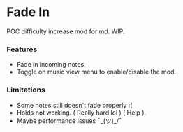 ﻿# Fade In
POC difficulty increase mod for md.
WIP.

### Features
* Fade in incoming notes.
* Toggle on music view menu to enable/disable the mod.

### Limitations
* Some notes still doesn't fade properly :(
* Holds not working. ( Really hard lol ) ( Help ).
* Maybe performance issues ¯\_(ツ)_/¯